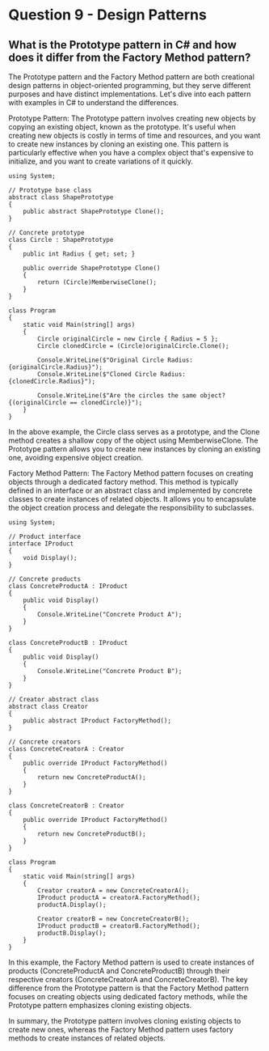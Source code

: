 # Question 9 - Design Patterns

## What is the Prototype pattern in C# and how does it differ from the Factory Method pattern?

The Prototype pattern and the Factory Method pattern are both creational design patterns in object-oriented programming, but they serve different purposes and have distinct implementations. Let's dive into each pattern with examples in C# to understand the differences.

Prototype Pattern:
The Prototype pattern involves creating new objects by copying an existing object, known as the prototype. It's useful when creating new objects is costly in terms of time and resources, and you want to create new instances by cloning an existing one. This pattern is particularly effective when you have a complex object that's expensive to initialize, and you want to create variations of it quickly.

```
using System;

// Prototype base class
abstract class ShapePrototype
{
    public abstract ShapePrototype Clone();
}

// Concrete prototype
class Circle : ShapePrototype
{
    public int Radius { get; set; }

    public override ShapePrototype Clone()
    {
        return (Circle)MemberwiseClone();
    }
}

class Program
{
    static void Main(string[] args)
    {
        Circle originalCircle = new Circle { Radius = 5 };
        Circle clonedCircle = (Circle)originalCircle.Clone();

        Console.WriteLine($"Original Circle Radius: {originalCircle.Radius}");
        Console.WriteLine($"Cloned Circle Radius: {clonedCircle.Radius}");

        Console.WriteLine($"Are the circles the same object? {(originalCircle == clonedCircle)}");
    }
}

```

In the above example, the Circle class serves as a prototype, and the Clone method creates a shallow copy of the object using MemberwiseClone. The Prototype pattern allows you to create new instances by cloning an existing one, avoiding expensive object creation.

Factory Method Pattern:
The Factory Method pattern focuses on creating objects through a dedicated factory method. This method is typically defined in an interface or an abstract class and implemented by concrete classes to create instances of related objects. It allows you to encapsulate the object creation process and delegate the responsibility to subclasses.

```
using System;

// Product interface
interface IProduct
{
    void Display();
}

// Concrete products
class ConcreteProductA : IProduct
{
    public void Display()
    {
        Console.WriteLine("Concrete Product A");
    }
}

class ConcreteProductB : IProduct
{
    public void Display()
    {
        Console.WriteLine("Concrete Product B");
    }
}

// Creator abstract class
abstract class Creator
{
    public abstract IProduct FactoryMethod();
}

// Concrete creators
class ConcreteCreatorA : Creator
{
    public override IProduct FactoryMethod()
    {
        return new ConcreteProductA();
    }
}

class ConcreteCreatorB : Creator
{
    public override IProduct FactoryMethod()
    {
        return new ConcreteProductB();
    }
}

class Program
{
    static void Main(string[] args)
    {
        Creator creatorA = new ConcreteCreatorA();
        IProduct productA = creatorA.FactoryMethod();
        productA.Display();

        Creator creatorB = new ConcreteCreatorB();
        IProduct productB = creatorB.FactoryMethod();
        productB.Display();
    }
}

```
In this example, the Factory Method pattern is used to create instances of products (ConcreteProductA and ConcreteProductB) through their respective creators (ConcreteCreatorA and ConcreteCreatorB). The key difference from the Prototype pattern is that the Factory Method pattern focuses on creating objects using dedicated factory methods, while the Prototype pattern emphasizes cloning existing objects.

In summary, the Prototype pattern involves cloning existing objects to create new ones, whereas the Factory Method pattern uses factory methods to create instances of related objects.
